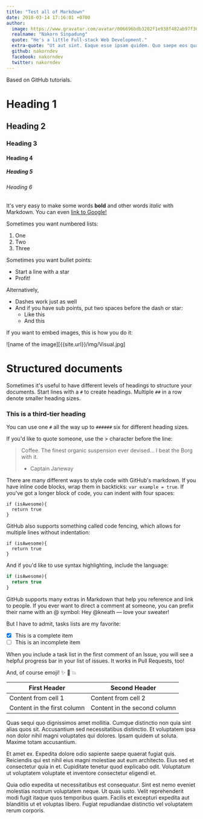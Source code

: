 ```yaml
---
title: "Test all of Markdown"
date: 2018-03-14 17:16:01 +0700
author:
  image: https://www.gravatar.com/avatar/006696bdb3202f1e938f482ab97f30d5
  realname: "Nakorn Sinpadung"
  quote: "He's a little Full-stack Web Development."
  extra-quote: "Ut aut sint. Eaque esse ipsam quidem. Quo saepe eos quae inventore non pariatur harum officia. Impedit earum sit eos. Sequi est dicta officiis nemo quo et ut reprehenderit. Quasi aut nobis voluptatibus."
  github: nakorndev
  facebook: nakorndev
  twitter: nakorndev
---
```


Based on GitHub tutorials.
# Heading 1

## Heading 2

### Heading 3

#### Heading 4

##### Heading 5

###### Heading 6

It's very easy to make some words **bold** and other words *italic* with Markdown. You can even [link to Google!](http://google.com)

Sometimes you want numbered lists:

1. One
2. Two
3. Three

Sometimes you want bullet points:

* Start a line with a star
* Profit!

Alternatively,

- Dashes work just as well
- And if you have sub points, put two spaces before the dash or star:
  - Like this
  - And this

If you want to embed images, this is how you do it:

![name of the image][{{site.url}}/img/Visual.jpg]

# Structured documents

Sometimes it's useful to have different levels of headings to structure your documents. Start lines with a `#` to create headings. Multiple `##` in a row denote smaller heading sizes.

### This is a third-tier heading

You can use one `#` all the way up to `######` six for different heading sizes.

If you'd like to quote someone, use the > character before the line:

> Coffee. The finest organic suspension ever devised... I beat the Borg with it.
> - Captain Janeway

There are many different ways to style code with GitHub's markdown. If you have inline code blocks, wrap them in backticks: `var example = true`.  If you've got a longer block of code, you can indent with four spaces:

    if (isAwesome){
      return true
    }

GitHub also supports something called code fencing, which allows for multiple lines without indentation:

```
if (isAwesome){
  return true
}
```

And if you'd like to use syntax highlighting, include the language:

```javascript
if (isAwesome){
  return true
}
```

GitHub supports many extras in Markdown that help you reference and link to people. If you ever want to direct a comment at someone, you can prefix their name with an @ symbol: Hey @kneath — love your sweater!

But I have to admit, tasks lists are my favorite:

- [x] This is a complete item
- [ ] This is an incomplete item

When you include a task list in the first comment of an Issue, you will see a helpful progress bar in your list of issues. It works in Pull Requests, too!

And, of course emoji! :sparkles: :camel: :boom:

First Header | Second Header
------------ | -------------
Content from cell 1 | Content from cell 2
Content in the first column | Content in the second column

<!--more-->

Quas sequi quo dignissimos amet mollitia. Cumque distinctio non quia sint alias quos sit. Accusantium sed necessitatibus distinctio. Et voluptatem ipsa non dolor nihil magni voluptates qui dolores. Ipsam quidem ut soluta. Maxime totam accusantium.
 
Et amet ex. Expedita dolore odio sapiente saepe quaerat fugiat quis. Reiciendis qui est nihil eius magni molestiae aut eum architecto. Eius sed et consectetur quia in et. Cupiditate tenetur quod explicabo odit. Voluptatum ut voluptatem voluptate et inventore consectetur eligendi et.
 
Quia odio expedita ut necessitatibus est consequatur. Sint est nemo eveniet molestias nostrum voluptatem neque. Ut quas iusto. Velit reprehenderit modi fugit itaque quos temporibus quam. Facilis et excepturi expedita aut blanditiis ut et voluptas libero. Fugiat repudiandae distinctio vel voluptatem rerum corporis.
